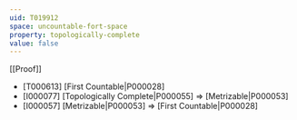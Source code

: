 ```yaml
---
uid: T019912
space: uncountable-fort-space
property: topologically-complete
value: false
---
```

[[Proof]]

* [T000613] [First Countable|P000028]
* [I000077] [Topologically Complete|P000055] => [Metrizable|P000053]
* [I000057] [Metrizable|P000053] => [First Countable|P000028]

